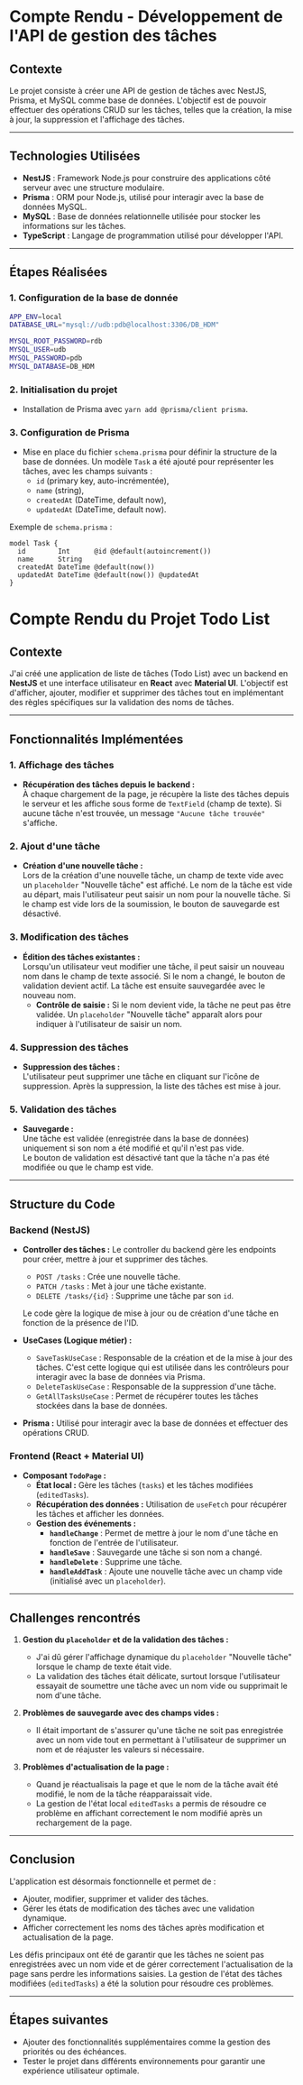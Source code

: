# Compte Rendu - Développement de l'API de gestion des tâches

## Contexte

Le projet consiste à créer une API de gestion de tâches avec NestJS, Prisma, et MySQL comme base de données. L'objectif est de pouvoir effectuer des opérations CRUD sur les tâches, telles que la création, la mise à jour, la suppression et l'affichage des tâches.

---

## Technologies Utilisées

- **NestJS** : Framework Node.js pour construire des applications côté serveur avec une structure modulaire.
- **Prisma** : ORM pour Node.js, utilisé pour interagir avec la base de données MySQL.
- **MySQL** : Base de données relationnelle utilisée pour stocker les informations sur les tâches.
- **TypeScript** : Langage de programmation utilisé pour développer l'API.

---

## Étapes Réalisées

### 1. Configuration de la base de donnée

```bash
APP_ENV=local
DATABASE_URL="mysql://udb:pdb@localhost:3306/DB_HDM"

MYSQL_ROOT_PASSWORD=rdb
MYSQL_USER=udb
MYSQL_PASSWORD=pdb
MYSQL_DATABASE=DB_HDM
```

### 2. Initialisation du projet

- Installation de Prisma avec `yarn add @prisma/client prisma`.

### 3. Configuration de Prisma

- Mise en place du fichier `schema.prisma` pour définir la structure de la base de données. Un modèle `Task` a été ajouté pour représenter les tâches, avec les champs suivants :
    - `id` (primary key, auto-incrémentée),
    - `name` (string),
    - `createdAt` (DateTime, default now),
    - `updatedAt` (DateTime, default now).

Exemple de `schema.prisma` :

```prisma
model Task {
  id        Int      @id @default(autoincrement())
  name      String
  createdAt DateTime @default(now())
  updatedAt DateTime @default(now()) @updatedAt
}
```




# Compte Rendu du Projet Todo List

## Contexte

J'ai créé une application de liste de tâches (Todo List) avec un backend en **NestJS** et une interface utilisateur en **React** avec **Material UI**. L'objectif est d'afficher, ajouter, modifier et supprimer des tâches tout en implémentant des règles spécifiques sur la validation des noms de tâches.

---

## Fonctionnalités Implémentées

### 1. **Affichage des tâches**
- **Récupération des tâches depuis le backend :**  
  À chaque chargement de la page, je récupère la liste des tâches depuis le serveur et les affiche sous forme de `TextField` (champ de texte). Si aucune tâche n'est trouvée, un message `"Aucune tâche trouvée"` s'affiche.

### 2. **Ajout d'une tâche**
- **Création d'une nouvelle tâche :**  
  Lors de la création d'une nouvelle tâche, un champ de texte vide avec un `placeholder` "Nouvelle tâche" est affiché. Le nom de la tâche est vide au départ, mais l'utilisateur peut saisir un nom pour la nouvelle tâche. Si le champ est vide lors de la soumission, le bouton de sauvegarde est désactivé.

### 3. **Modification des tâches**
- **Édition des tâches existantes :**  
  Lorsqu'un utilisateur veut modifier une tâche, il peut saisir un nouveau nom dans le champ de texte associé. Si le nom a changé, le bouton de validation devient actif. La tâche est ensuite sauvegardée avec le nouveau nom.  
  - **Contrôle de saisie :** Si le nom devient vide, la tâche ne peut pas être validée. Un `placeholder` "Nouvelle tâche" apparaît alors pour indiquer à l'utilisateur de saisir un nom.

### 4. **Suppression des tâches**
- **Suppression des tâches :**  
  L'utilisateur peut supprimer une tâche en cliquant sur l'icône de suppression. Après la suppression, la liste des tâches est mise à jour.

### 5. **Validation des tâches**
- **Sauvegarde :**  
  Une tâche est validée (enregistrée dans la base de données) uniquement si son nom a été modifié et qu'il n'est pas vide.  
  Le bouton de validation est désactivé tant que la tâche n'a pas été modifiée ou que le champ est vide.

---

## Structure du Code

### Backend (NestJS)

- **Controller des tâches :**
  Le controller du backend gère les endpoints pour créer, mettre à jour et supprimer des tâches.
  - `POST /tasks` : Crée une nouvelle tâche.
  - `PATCH /tasks` : Met à jour une tâche existante.
  - `DELETE /tasks/{id}` : Supprime une tâche par son `id`.

  Le code gère la logique de mise à jour ou de création d'une tâche en fonction de la présence de l'ID.

- **UseCases (Logique métier) :**
  - `SaveTaskUseCase` : Responsable de la création et de la mise à jour des tâches. C'est cette logique qui est utilisée dans les contrôleurs pour interagir avec la base de données via Prisma.
  - `DeleteTaskUseCase` : Responsable de la suppression d'une tâche.
  - `GetAllTasksUseCase` : Permet de récupérer toutes les tâches stockées dans la base de données.

- **Prisma :** Utilisé pour interagir avec la base de données et effectuer des opérations CRUD.

### Frontend (React + Material UI)

- **Composant `TodoPage` :**
  - **État local :** Gère les tâches (`tasks`) et les tâches modifiées (`editedTasks`).
  - **Récupération des données :** Utilisation de `useFetch` pour récupérer les tâches et afficher les données.
  - **Gestion des événements :**
    - **`handleChange`** : Permet de mettre à jour le nom d'une tâche en fonction de l'entrée de l'utilisateur.
    - **`handleSave`** : Sauvegarde une tâche si son nom a changé.
    - **`handleDelete`** : Supprime une tâche.
    - **`handleAddTask`** : Ajoute une nouvelle tâche avec un champ vide (initialisé avec un `placeholder`).

---

## Challenges rencontrés

1. **Gestion du `placeholder` et de la validation des tâches :**
   - J'ai dû gérer l'affichage dynamique du `placeholder` "Nouvelle tâche" lorsque le champ de texte était vide.
   - La validation des tâches était délicate, surtout lorsque l'utilisateur essayait de soumettre une tâche avec un nom vide ou supprimait le nom d'une tâche.

2. **Problèmes de sauvegarde avec des champs vides :**
   - Il était important de s'assurer qu'une tâche ne soit pas enregistrée avec un nom vide tout en permettant à l'utilisateur de supprimer un nom et de réajuster les valeurs si nécessaire.

3. **Problèmes d'actualisation de la page :**
   - Quand je réactualisais la page et que le nom de la tâche avait été modifié, le nom de la tâche réapparaissait vide.  
   - La gestion de l'état local `editedTasks` a permis de résoudre ce problème en affichant correctement le nom modifié après un rechargement de la page.

---

## Conclusion

L'application est désormais fonctionnelle et permet de :
- Ajouter, modifier, supprimer et valider des tâches.
- Gérer les états de modification des tâches avec une validation dynamique.
- Afficher correctement les noms des tâches après modification et actualisation de la page.

Les défis principaux ont été de garantir que les tâches ne soient pas enregistrées avec un nom vide et de gérer correctement l'actualisation de la page sans perdre les informations saisies. La gestion de l'état des tâches modifiées (`editedTasks`) a été la solution pour résoudre ces problèmes.

---

## Étapes suivantes

- Ajouter des fonctionnalités supplémentaires comme la gestion des priorités ou des échéances.
- Tester le projet dans différents environnements pour garantir une expérience utilisateur optimale.
